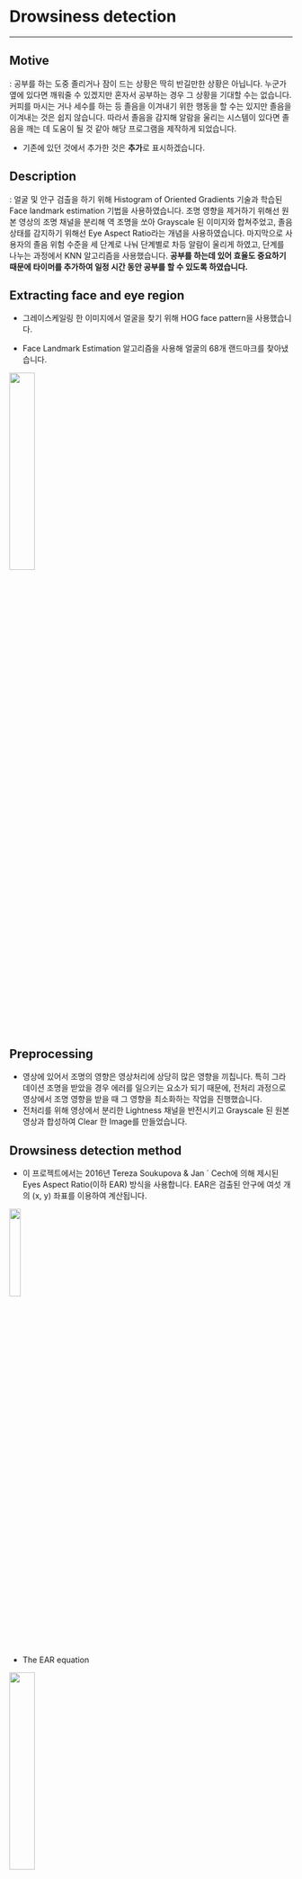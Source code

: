 # Drowsiness detection
***
## Motive
: 공부를 하는 도중 졸리거나 잠이 드는 상황은 딱히 반길만한 상황은 아닙니다. 누군가 옆에 있다면 깨워줄 수 있겠지만 혼자서 공부하는 경우 그 상황을 기대할 수는 없습니다. 커피를 마시는 거나 세수를 하는 등 졸음을 이겨내기 위한 행동을 할 수는 있지만 졸음을 이겨내는 것은 쉽지 않습니다. 따라서 졸음을 감지해 알람을 울리는 시스템이 있다면 졸음을 깨는 데 도움이 될 것 같아 해당 프로그램을 제작하게 되었습니다. 

+ 기존에 있던 것에서 추가한 것은 **추가**로 표시하겠습니다.

  
## Description
: 얼굴 및 안구 검출을 하기 위해 Histogram of Oriented Gradients 기술과 학습된 Face landmark estimation 기법을 사용하였습니다. 조명 영향을 제거하기 위해선 원본 영상의 조명 채널을 분리해 역 조명을 쏘아 Grayscale 된 이미지와 합쳐주었고, 졸음 상태를 감지하기 위해선 Eye Aspect Ratio라는 개념을 사용하였습니다. 마지막으로 사용자의 졸음 위험 수준을 세 단계로 나눠 단계별로 차등 알람이 울리게 하였고, 단계를 나누는 과정에서 KNN 알고리즘을 사용했습니다. **공부를 하는데 있어 효율도 중요하기 때문에 타이머를 추가하여 일정 시간 동안 공부를 할 수 있도록 하였습니다.**


## Extracting face and eye region
+ 그레이스케일링 한 이미지에서 얼굴을 찾기 위해 HOG face pattern을 사용했습니다.
   
+ Face Landmark Estimation 알고리즘을 사용해 얼굴의 68개 랜드마크를 찾아냈습니다.
  
<img src="https://user-images.githubusercontent.com/36785390/52613175-3d6ade80-2ed0-11e9-9290-ee5dc2f2d525.png" width="30%">


## Preprocessing
+ 영상에 있어서 조명의 영향은 영상처리에 상당히 많은 영향을 끼칩니다. 특히 그라데이션 조명을 받았을 경우 에러를 일으키는 요소가 되기 때문에, 전처리 과정으로 영상에서 조명 영향을 받을 때 그 영향을 최소화하는 작업을 진행했습니다.
+ 전처리를 위해 영상에서 분리한 Lightness 채널을 반전시키고 Grayscale 된 원본 영상과 합성하여 Clear 한 Image를 만들었습니다.
    
     
## Drowsiness detection method
+ 이 프로젝트에서는 2016년 Tereza Soukupova & Jan ´ Cech에 의해 제시된 Eyes Aspect Ratio(이하 EAR) 방식을 사용합니다. EAR은 검출된 안구에 여섯 개의 (x, y) 좌표를 이용하여 계산됩니다.
  
<img src="https://user-images.githubusercontent.com/36785390/52702447-83eb3680-2fbf-11e9-985f-f96ec72f5b26.png" width="20%">
   
+ The EAR equation
   
<img src="https://user-images.githubusercontent.com/36785390/52702578-cb71c280-2fbf-11e9-9a06-d4434250d622.png" width ="30%">

+ Calculated EAR
<img src="https://user-images.githubusercontent.com/36785390/52702645-ee9c7200-2fbf-11e9-9757-975fa22da6e1.png" width="60%">

+ 계산된 EAR은 눈을 뜨고 있을 땐 0이 아닌 어떤 값을 갖게 되고, 눈을 감을 땐 0에 가까운 값을 갖습니다. 여기에 어떤 Constant로 Threshold를(졸음을 판단할 때 사용하는 임곗값) 설정할 시 그 값보다 EAR 값이 작아지는지 확인하는 방식으로 사용자가 졸고 있다고 판단할 수 있습니다.
+ 졸음 판별 시 양쪽 눈을 따로 검사할 필요는 없기 때문에 양쪽 눈 각각의 EAR 값을 평균 계산해서 사용하였습니다.
+ **Threshold 값은 프로그램 실행 시 눈을 떴을 때의 EAR 값(open_ear)과 눈을 감았을 때의 EAR 값(closed_ear)을 얻어 closed_ear+((open_ear-closed_ear)/2)라는 식을 통해 결정하였습니다.**
+ 설정한 Threshold 보다 작을 때는기 전까지 눈을 뜨고 있던 시간에 따라 구분되고, 졸음 2 -> 0으로 갈수록 알람의 세기는 세집니다.
  
. 1. Create arrays with random (x, y)-coordinates.
  
<img src="https://user-images.githubusercontent.com/36785390/52762829-82bc1700-305c-11e9-97cb-b41e35dfb9e6.png" width="30%">
  
  2. Labeling
<img src="https://user-images.githubusercontent.com/36785390/52762830-8485da80-305c-11e9-96db-f24a7a1ebdd6.png" width="40%">
  
  3. Define K value.
<img src="https://user-images.githubusercontent.com/36785390/52762904-e6dedb00-305c-11e9-952c-f201390eb9bd.png" width="50%">
  
  4. Test KNN algorithm.
<img src="https://user-images.githubusercontent.com/36785390/52762907-e8a89e80-305c-11e9-8928-9409bd4eaa7a.png" width="50%">
  
## Timer
+ **미시간 대학의 연구에 따르면, 공부를 집중할 수 있는 효과적인 시간은 25분이라고 합니다. 이를 볼 때 공부를 하는 데 있어 일정 시간을 정해두고 공부를 한 뒤 휴식을 취하고 다시 시작하는 것이 좋다고 생각되어 타이머를 추가하게 되었습니다.**
+ **원하는 시간을 선택하고 start를 누르면 정해둔 시간이 다 지난 뒤 알람을 울릴 것인지 말지 선택할 수 있습니다.**

## GUI
+ **사용자가 편하게 사용할 수 있도록 GUI를 추가하였습니다.**
+ **처음 시작**
<img width="50%" src="https://github.com/yu2842/sleep/assets/144086393/7b696aeb-d5b4-42d6-970a-ede08a7d4473"/>


  
+ **precautions 버튼을 누른 경우**
+ **해당 프로그램을 사용할때의 주의 사항이 적혀 있습니다.**
+ **home 버튼을 통해 처음 시작으로 돌아갈 수 있습니다**
<img width="50%" src="https://github.com/yu2842/practice1/assets/144086393/267d24f9-c1f7-4125-bcf5-1e1d0a42b3ab"/>


  
+ **'how to use' 버튼을 누른 경우**
+ **사용 할때 도움이 될 만한 것들이 적혀 있습니다.**
+ **home 버튼을 통해 처음 시작으로 돌아갈 수 있습니다.**
<img width="50%" src="https://github.com/yu2842/practice1/assets/144086393/6018acfd-3a01-4161-8301-54bb1ddc0c41"/>
  

  
+ **처음 시작의 'start' 버튼을 누른 경우**
+ **start 버튼을 누를 경우 위에서 설명했던 Threshold 값을 얻는 작업을 수행합니다.**
+ **start 버튼을 누르기 전 next 버튼을 누르면 Threshold 값이 0으로 설정되므로 정상적인 졸음 판단을 할 수 없습니다.**
+ **Threshold 값을 결정 후 next 버튼을 누르면 timer로 이동합니다.**
<img width="50%" src="https://github.com/yu2842/practice1/assets/144086393/c2e681c5-a603-42d2-b484-9debd24d9cc6"/>
  

  
+ **timer 버튼을 누르면 타이머가 뜹니다.**
<img width="50%" src="https://github.com/yu2842/practice1/assets/144086393/268681f3-e9ac-4301-8c25-35357ad3dfa6"/>


  
+ **HH:MM:TT**  
+ **원하시는 시간을 작성 후 start 버튼을 누르면 졸음 판단 작업을 수행합니다.**
+ **시간이 다 지난 후 알람을 울릴지 말지 선택할 수 있습니다.**
+ **주의: pause 버튼이나 stop 버튼을 누른 후 캠을 누르고 'q' 키를 눌러 졸음 판단 작업을 종료하셔야합니다.**  
+ **졸음 판단 작업을 종료하지 않고 start 버튼을 다시 누르면 오류가 발생합니다.**
<img width="50%" src="https://github.com/yu2842/practice1/assets/144086393/7dc69de1-a57d-4764-a5ed-3ce1bd0678e4"/>
<img width="50%" src="https://github.com/yu2842/practice1/assets/144086393/60702dbb-f821-4209-a1f9-a070e1b55f00"/>
 


## Process
1. **처음 시작하는 경우 precautions 버튼과 how to use 버튼을 눌러 주의 사항과 사용법을 익힙니다.**
2. **사용 법을 알고 있거나 익혔을 경우 start 버튼을 누릅니다.**
3. **버튼을 누르면 Setting 창이 뜹니다. 다음과 같은 사항이 적혀 있습니다.**
   + **눈이 닫혔는지를 판단하기 위해 EAR 값을 측정해야 합니다.**
   + **준비가 되셨다면 start 버튼을 눌러주세요.**
   + **3초후 알람이 울립니다.**
   + **다시 알람이 울릴때까지 3초 동안 눈을 뜨고 있어주세요.**
   + **3초 후 알람이 울리면 5초 대기 후 다시 알람이 울릴때까지 5초 동안 눈을 감고 있어주세요.**
   + **다시 알람이 울리면 EAR 값 측정은 끝났습니다.**
   + **next 버튼을 눌러 drowsiness detection을 시작하세요.**
4. **해당 과정을 따르고 next 버튼을 누르면 timer로 이동합니다.**
5. **timer 버튼을 누르면 시간을 정할 수 있고 start 버튼을 누르면 졸음 감지 기능을 수행 할 수 있습니다.**
6. **start 버튼을 누르면 캠이 켜지는데, 이때 얼굴이 제대로 인식되고 있는지는 파란 네모와 초록 선, EAR 값을 보고 알 수 있습니다.
   (사진은 그림으로 대체합니다.)

   
   <img width="50%" src="https://github.com/yu2842/practice1/assets/144086393/5d4a05f5-c78f-421d-8551-202569042ddb"/>

 
8. **pause 버튼의 경우 타이머가 일시 정지되며 이때 캠을 누른 후 q키를 눌러 졸음 감지 기능을 중지해야 합니다.**
9. **pause 버튼을 누르고 start 버튼을 누르면 정지되었던 타이머와 졸음 감지 기능이 다시 시작합니다.**
10. **stop 버튼의 경우 타이머가 정지되며 이때 캠을 누른 후 q키를 눌러 졸음 감지 기능을 중지해야 합니다.** 

  
## Execution
+ I run drowsiness_detector.ipynb just typing CTRL+ENTER.
+ 전 jupyter notebook을 사용했기 때문에 일단 업로드 해두었습니다. 파이썬으로 실행하셔도 됩니다.
  
## References
+ [Machine Learning is Fun! Part 4: Modern Face Recognition with Deep Learning](https://medium.com/@ageitgey/machine-learning-is-fun-part-4-modern-face-recognition-with-deep-learning-c3cffc121d78)
+ [Real-Time Eye Blink Detection using Facial Landmarks](https://vision.fe.uni-lj.si/cvww2016/proceedings/papers/05.pdf)
+ [Eye blink detection with OpenCV, Python, and dlib](https://www.pyimagesearch.com/2017/04/24/eye-blink-detection-opencv-python-dlib/)
+ [dlib install tutorial that I refer to](https://www.pyimagesearch.com/2017/03/27/how-to-install-dlib/)
+ [Histograms of Oriented Gradients for Human Detection](https://lear.inrialpes.fr/people/triggs/pubs/Dalal-cvpr05.pdf)
+ [조명(Lighting)의 영향을 제거하는 방법](https://t9t9.com/60)
